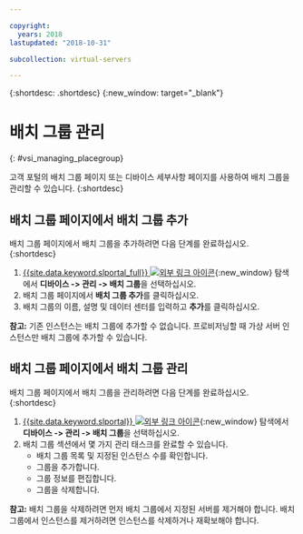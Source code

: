 ```yaml
---

copyright:
  years: 2018
lastupdated: "2018-10-31"

subcollection: virtual-servers

---
```


{:shortdesc: .shortdesc}
{:new_window: target="_blank"}

# 배치 그룹 관리
{: #vsi_managing_placegroup}

고객 포털의 배치 그룹 페이지 또는 디바이스 세부사항 페이지를 사용하여 배치 그룹을 관리할 수 있습니다.
{:shortdesc}

## 배치 그룹 페이지에서 배치 그룹 추가

배치 그룹 페이지에서 배치 그룹을 추가하려면 다음 단계를 완료하십시오.
{:shortdesc}

1. [{{site.data.keyword.slportal_full}} ![외부 링크 아이콘](../icons/launch-glyph.svg "외부 링크 아이콘")](https://control.softlayer.com/){:new_window} 탐색에서 **디바이스 -> 관리 -> 배치 그룹**을 선택하십시오.
2. 배치 그룹 페이지에서 **배치 그룹 추가**를 클릭하십시오.
3. 배치 그룹의 이름, 설명 및 데이터 센터를 입력하고 **추가**를 클릭하십시오.

**참고:** 기존 인스턴스는 배치 그룹에 추가할 수 없습니다. 프로비저닝할 때 가상 서버 인스턴스만 배치 그룹에 추가할 수 있습니다.


## 배치 그룹 페이지에서 배치 그룹 관리

배치 그룹 페이지에서 배치 그룹을 관리하려면 다음 단계를 완료하십시오.
{:shortdesc}

1. [{{site.data.keyword.slportal}} ![외부 링크 아이콘](../icons/launch-glyph.svg "외부 링크 아이콘")](https://control.softlayer.com/){:new_window} 탐색에서 **디바이스 -> 관리 -> 배치 그룹**을 선택하십시오.
2. 배치 그룹 섹션에서 몇 가지 관리 태스크를 완료할 수 있습니다.
     * 배치 그룹 목록 및 지정된 인스턴스 수를 확인합니다.
     * 그룹을 추가합니다.
     * 그룹 정보를 편집합니다.
     * 그룹을 삭제합니다.

 **참고:** 배치 그룹을 삭제하려면 먼저 배치 그룹에서 지정된 서버를 제거해야 합니다.
배치 그룹에서 인스턴스를 제거하려면 인스턴스를 삭제하거나 재확보해야 합니다.
